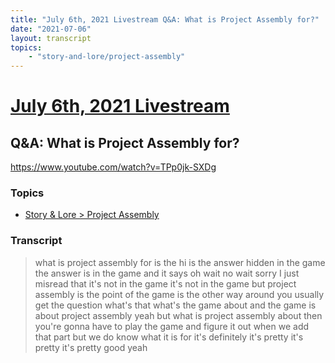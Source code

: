 ```yaml
---
title: "July 6th, 2021 Livestream Q&A: What is Project Assembly for?"
date: "2021-07-06"
layout: transcript
topics:
    - "story-and-lore/project-assembly"
---
```

# [July 6th, 2021 Livestream](../2021-07-06.md)
## Q&A: What is Project Assembly for?
https://www.youtube.com/watch?v=TPp0jk-SXDg

### Topics
* [Story & Lore > Project Assembly](../topics/story-and-lore/project-assembly.md)

### Transcript

> what is project assembly for is the hi is the answer hidden in the game the answer is in the game and it says oh wait no wait sorry I just misread that it's not in the game it's not in the game but project assembly is the point of the game is the other way around you usually get the question what's that what's the game about and the game is about project assembly yeah but what is project assembly about then you're gonna have to play the game and figure it out when we add that part but we do know what it is for it's definitely it's pretty it's pretty it's pretty good yeah
